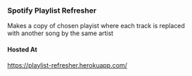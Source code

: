 ### Spotify Playlist Refresher
Makes a copy of chosen playist where each track is replaced<br>
with another song by the same artist<br>

#### Hosted At
https://playlist-refresher.herokuapp.com/

